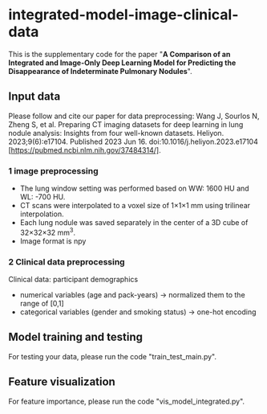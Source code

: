 # integrated-model-image-clinical-data
This is the supplementary code for the paper "**A Comparison of an Integrated and Image-Only Deep Learning Model for Predicting the Disappearance of Indeterminate Pulmonary Nodules**".

## Input data
Please follow and cite our paper for data preprocessing: Wang J, Sourlos N, Zheng S, et al. Preparing CT imaging datasets for deep learning in lung nodule analysis: Insights from four well-known datasets. Heliyon. 2023;9(6):e17104. Published 2023 Jun 16. doi:10.1016/j.heliyon.2023.e17104 [https://pubmed.ncbi.nlm.nih.gov/37484314/].

### 1 image preprocessing 
- The lung window setting was performed based on WW: 1600 HU and WL: -700 HU.
- CT scans were interpolated to a voxel size of 1×1×1 mm using trilinear interpolation.
- Each lung nodule was saved separately in the center of a 3D cube of 32×32×32 mm<sup>3</sup>.
- Image format is npy

### 2 Clinical data preprocessing
Clinical data: participant demographics  
- numerical variables (age and pack-years) -> normalized them to the range of [0,1]
- categorical variables (gender and smoking status) -> one-hot encoding

## Model training and testing
For testing your data, please run the code "train_test_main.py".

## Feature visualization
For feature importance, please run the code "vis_model_integrated.py".




